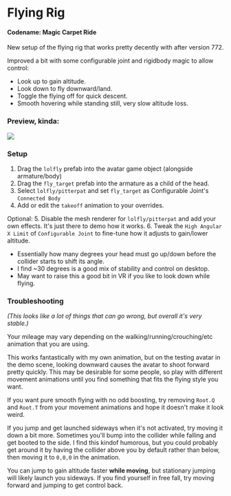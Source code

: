 # Flying Rig
#### Codename: Magic Carpet Ride
New setup of the flying rig that works pretty decently with after version 772.

Improved a bit with some configurable joint and rigidbody magic to allow control:
* Look up to gain altitude.
* Look down to fly downward/land.
* Toggle the flying off for quick descent.
* Smooth hovering while standing still, very slow altitude loss.

### Preview, kinda:
![](https://i.imgur.com/7M90HU5.png)

### Setup
1. Drag the `lolfly` prefab into the avatar game object (alongside armature/body)
2. Drag the `fly_target` prefab into the armature as a child of the head.
3. Select `lolfly/pitterpat` and set `fly_target` as Configurable Joint's `Connected Body`
4. Add or edit the `takeoff` animation to your overrides.

Optional:
5. Disable the mesh renderer for `lolfly/pitterpat` and add your own effects.  It's just there to demo how it works.
6. Tweak the `High Angular X Limit` of `Configurable Joint` to fine-tune how it adjusts to gain/lower altitude.  
  * Essentially how many degrees your head must go up/down before the collider starts to shift its angle.  
  * I find ~30 degrees is a good mix of stability and control on desktop.
  * May want to raise this a good bit in VR if you like to look down while flying.

### Troubleshooting
*(This looks like a lot of things that can go wrong, but overall it's very stable.)*

Your mileage may vary depending on the walking/running/crouching/etc animation that you are using.

This works fantastically with my own animation, but on the testing avatar in the demo scene, looking downward causes the avatar to shoot forward pretty quickly.  This may be desirable for some people, so play with different movement animations until you find something that fits the flying style you want.

If you want pure smooth flying with no odd boosting, try removing `Root.Q` and `Root.T` from your movement animations and hope it doesn't make it look weird.

If you jump and get launched sideways when it's not activated, try moving it down a bit more.  Sometimes you'll bump into the collider while falling and get booted to the side.  I find this kindof humorous, but you could probably get around it by having the collider above you by default rather than below, then moving it to `0,0,0` in the animation.

You can jump to gain altitude faster **while moving**, but stationary jumping will likely launch you sideways.  If you find yourself in free fall, try moving forward and jumping to get control back.
